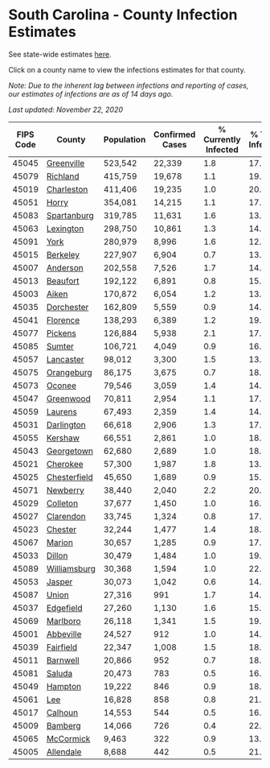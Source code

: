 # South Carolina - County Infection Estimates

See state-wide estimates [here](/infections/us-sc).

Click on a county name to view the infections estimates for that county.

*Note: Due to the inherent lag between infections and reporting of cases, our estimates of infections are as of 14 days ago.*

*Last updated: November 22, 2020*

|   FIPS Code |                       County |   Population |   Confirmed Cases |   % Currently Infected |   % Total Infected |
|-------------|------------------------------|--------------|-------------------|------------------------|--------------------|
|       45045 |     [Greenville](greenville) |      523,542 |            22,339 |                    1.8 |               17.2 |
|       45079 |         [Richland](richland) |      415,759 |            19,678 |                    1.1 |               19.6 |
|       45019 |     [Charleston](charleston) |      411,406 |            19,235 |                    1.0 |               20.8 |
|       45051 |               [Horry](horry) |      354,081 |            14,215 |                    1.1 |               17.2 |
|       45083 |   [Spartanburg](spartanburg) |      319,785 |            11,631 |                    1.6 |               13.9 |
|       45063 |       [Lexington](lexington) |      298,750 |            10,861 |                    1.3 |               14.8 |
|       45091 |                 [York](york) |      280,979 |             8,996 |                    1.6 |               12.4 |
|       45015 |         [Berkeley](berkeley) |      227,907 |             6,904 |                    0.7 |               13.2 |
|       45007 |         [Anderson](anderson) |      202,558 |             7,526 |                    1.7 |               14.2 |
|       45013 |         [Beaufort](beaufort) |      192,122 |             6,891 |                    0.8 |               15.5 |
|       45003 |               [Aiken](aiken) |      170,872 |             6,054 |                    1.2 |               13.3 |
|       45035 |     [Dorchester](dorchester) |      162,809 |             5,559 |                    0.9 |               14.4 |
|       45041 |         [Florence](florence) |      138,293 |             6,389 |                    1.2 |               19.4 |
|       45077 |           [Pickens](pickens) |      126,884 |             5,938 |                    2.1 |               17.2 |
|       45085 |             [Sumter](sumter) |      106,721 |             4,049 |                    0.9 |               16.6 |
|       45057 |       [Lancaster](lancaster) |       98,012 |             3,300 |                    1.5 |               13.2 |
|       45075 |     [Orangeburg](orangeburg) |       86,175 |             3,675 |                    0.7 |               18.7 |
|       45073 |             [Oconee](oconee) |       79,546 |             3,059 |                    1.4 |               14.1 |
|       45047 |       [Greenwood](greenwood) |       70,811 |             2,954 |                    1.1 |               17.1 |
|       45059 |           [Laurens](laurens) |       67,493 |             2,359 |                    1.4 |               14.6 |
|       45031 |     [Darlington](darlington) |       66,618 |             2,906 |                    1.3 |               17.6 |
|       45055 |           [Kershaw](kershaw) |       66,551 |             2,861 |                    1.0 |               18.5 |
|       45043 |     [Georgetown](georgetown) |       62,680 |             2,689 |                    1.0 |               18.0 |
|       45021 |         [Cherokee](cherokee) |       57,300 |             1,987 |                    1.8 |               13.0 |
|       45025 | [Chesterfield](chesterfield) |       45,650 |             1,689 |                    0.9 |               15.0 |
|       45071 |         [Newberry](newberry) |       38,440 |             2,040 |                    2.2 |               20.9 |
|       45029 |         [Colleton](colleton) |       37,677 |             1,450 |                    1.0 |               16.1 |
|       45027 |       [Clarendon](clarendon) |       33,745 |             1,324 |                    0.8 |               17.7 |
|       45023 |           [Chester](chester) |       32,244 |             1,477 |                    1.4 |               18.3 |
|       45067 |             [Marion](marion) |       30,657 |             1,285 |                    0.9 |               17.1 |
|       45033 |             [Dillon](dillon) |       30,479 |             1,484 |                    1.0 |               19.5 |
|       45089 | [Williamsburg](williamsburg) |       30,368 |             1,594 |                    1.0 |               22.6 |
|       45053 |             [Jasper](jasper) |       30,073 |             1,042 |                    0.6 |               14.5 |
|       45087 |               [Union](union) |       27,316 |               991 |                    1.7 |               14.0 |
|       45037 |       [Edgefield](edgefield) |       27,260 |             1,130 |                    1.6 |               15.7 |
|       45069 |         [Marlboro](marlboro) |       26,118 |             1,341 |                    1.5 |               19.9 |
|       45001 |       [Abbeville](abbeville) |       24,527 |               912 |                    1.0 |               14.6 |
|       45039 |       [Fairfield](fairfield) |       22,347 |             1,008 |                    1.5 |               18.8 |
|       45011 |         [Barnwell](barnwell) |       20,866 |               952 |                    0.7 |               18.3 |
|       45081 |             [Saluda](saluda) |       20,473 |               783 |                    0.5 |               16.5 |
|       45049 |           [Hampton](hampton) |       19,222 |               846 |                    0.9 |               18.1 |
|       45061 |                   [Lee](lee) |       16,828 |               858 |                    0.8 |               21.9 |
|       45017 |           [Calhoun](calhoun) |       14,553 |               544 |                    0.5 |               16.5 |
|       45009 |           [Bamberg](bamberg) |       14,066 |               726 |                    0.4 |               22.8 |
|       45065 |       [McCormick](mccormick) |        9,463 |               322 |                    0.9 |               13.4 |
|       45005 |       [Allendale](allendale) |        8,688 |               442 |                    0.5 |               21.5 |